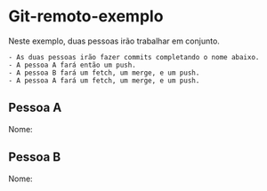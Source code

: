 # Git-remoto-exemplo

Neste exemplo, duas pessoas irão trabalhar em conjunto.

    - As duas pessoas irão fazer commits completando o nome abaixo.
    - A pessoa A fará então um push.
    - A pessoa B fará um fetch, um merge, e um push.
    - A pessoa A fará um fetch, um merge, e um push.

## Pessoa A

Nome:

## Pessoa B

Nome:
